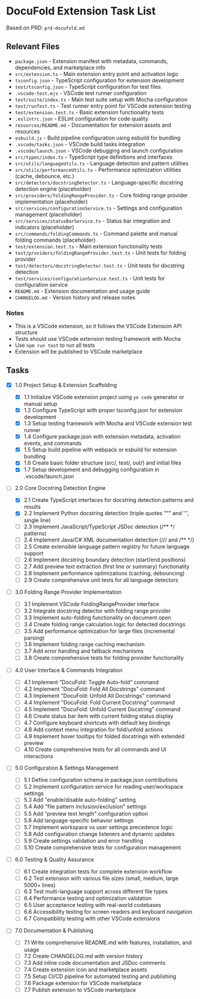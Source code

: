 # DocuFold Extension Task List

Based on PRD: `prd-docufold.md`

## Relevant Files

- `package.json` - Extension manifest with metadata, commands, dependencies, and marketplace info
- `src/extension.ts` - Main extension entry point and activation logic
- `tsconfig.json` - TypeScript configuration for extension development
- `test/tsconfig.json` - TypeScript configuration for test files
- `.vscode-test.mjs` - VSCode test runner configuration
- `test/suite/index.ts` - Main test suite setup with Mocha configuration
- `test/runTest.ts` - Test runner entry point for VSCode extension testing
- `test/extension.test.ts` - Basic extension functionality tests
- `.eslintrc.json` - ESLint configuration for code quality
- `resources/README.md` - Documentation for extension assets and resources
- `esbuild.js` - Build pipeline configuration using esbuild for bundling
- `.vscode/tasks.json` - VSCode build tasks integration
- `.vscode/launch.json` - VSCode debugging and launch configuration
- `src/types/index.ts` - TypeScript type definitions and interfaces
- `src/utils/languageUtils.ts` - Language detection and pattern utilities
- `src/utils/performanceUtils.ts` - Performance optimization utilities (cache, debounce, etc.)
- `src/detectors/docstringDetector.ts` - Language-specific docstring detection engine (placeholder)
- `src/providers/foldingRangeProvider.ts` - Core folding range provider implementation (placeholder)
- `src/services/configurationService.ts` - Settings and configuration management (placeholder)
- `src/services/statusBarService.ts` - Status bar integration and indicators (placeholder)
- `src/commands/foldingCommands.ts` - Command palette and manual folding commands (placeholder)
- `test/extension.test.ts` - Main extension functionality tests
- `test/providers/foldingRangeProvider.test.ts` - Unit tests for folding provider
- `test/detectors/docstringDetector.test.ts` - Unit tests for docstring detection
- `test/services/configurationService.test.ts` - Unit tests for configuration service
- `README.md` - Extension documentation and usage guide
- `CHANGELOG.md` - Version history and release notes

### Notes

- This is a VSCode extension, so it follows the VSCode Extension API structure
- Tests should use VSCode extension testing framework with Mocha
- Use `npm run test` to run all tests
- Extension will be published to VSCode marketplace

## Tasks

- [x] 1.0 Project Setup & Extension Scaffolding

  - [x] 1.1 Initialize VSCode extension project using `yo code` generator or manual setup
  - [x] 1.2 Configure TypeScript with proper tsconfig.json for extension development
  - [x] 1.3 Setup testing framework with Mocha and VSCode extension test runner
  - [x] 1.4 Configure package.json with extension metadata, activation events, and commands
  - [x] 1.5 Setup build pipeline with webpack or esbuild for extension bundling
  - [x] 1.6 Create basic folder structure (src/, test/, out/) and initial files
  - [x] 1.7 Setup development and debugging configuration in .vscode/launch.json

- [ ] 2.0 Core Docstring Detection Engine

  - [x] 2.1 Create TypeScript interfaces for docstring detection patterns and results
  - [x] 2.2 Implement Python docstring detection (triple quotes """ and ''', single line)
  - [ ] 2.3 Implement JavaScript/TypeScript JSDoc detection (/\*\* \*/ patterns)
  - [ ] 2.4 Implement Java/C# XML documentation detection (/// and /\*\* \*/)
  - [ ] 2.5 Create extensible language pattern registry for future language support
  - [ ] 2.6 Implement docstring boundary detection (start/end positions)
  - [ ] 2.7 Add preview text extraction (first line or summary) functionality
  - [ ] 2.8 Implement performance optimizations (caching, debouncing)
  - [ ] 2.9 Create comprehensive unit tests for all language detectors

- [ ] 3.0 Folding Range Provider Implementation

  - [ ] 3.1 Implement VSCode FoldingRangeProvider interface
  - [ ] 3.2 Integrate docstring detector with folding range provider
  - [ ] 3.3 Implement auto-folding functionality on document open
  - [ ] 3.4 Create folding range calculation logic for detected docstrings
  - [ ] 3.5 Add performance optimization for large files (incremental parsing)
  - [ ] 3.6 Implement folding range caching mechanism
  - [ ] 3.7 Add error handling and fallback mechanisms
  - [ ] 3.8 Create comprehensive tests for folding provider functionality

- [ ] 4.0 User Interface & Commands Integration

  - [ ] 4.1 Implement "DocuFold: Toggle Auto-fold" command
  - [ ] 4.2 Implement "DocuFold: Fold All Docstrings" command
  - [ ] 4.3 Implement "DocuFold: Unfold All Docstrings" command
  - [ ] 4.4 Implement "DocuFold: Fold Current Docstring" command
  - [ ] 4.5 Implement "DocuFold: Unfold Current Docstring" command
  - [ ] 4.6 Create status bar item with current folding status display
  - [ ] 4.7 Configure keyboard shortcuts with default key bindings
  - [ ] 4.8 Add context menu integration for fold/unfold actions
  - [ ] 4.9 Implement hover tooltips for folded docstrings with extended preview
  - [ ] 4.10 Create comprehensive tests for all commands and UI interactions

- [ ] 5.0 Configuration & Settings Management

  - [ ] 5.1 Define configuration schema in package.json contributions
  - [ ] 5.2 Implement configuration service for reading user/workspace settings
  - [ ] 5.3 Add "enable/disable auto-folding" setting
  - [ ] 5.4 Add "file pattern inclusion/exclusion" settings
  - [ ] 5.5 Add "preview text length" configuration option
  - [ ] 5.6 Add language-specific behavior settings
  - [ ] 5.7 Implement workspace vs user settings precedence logic
  - [ ] 5.8 Add configuration change listeners and dynamic updates
  - [ ] 5.9 Create settings validation and error handling
  - [ ] 5.10 Create comprehensive tests for configuration management

- [ ] 6.0 Testing & Quality Assurance

  - [ ] 6.1 Create integration tests for complete extension workflow
  - [ ] 6.2 Test extension with various file sizes (small, medium, large 5000+ lines)
  - [ ] 6.3 Test multi-language support across different file types
  - [ ] 6.4 Performance testing and optimization validation
  - [ ] 6.5 User acceptance testing with real-world codebases
  - [ ] 6.6 Accessibility testing for screen readers and keyboard navigation
  - [ ] 6.7 Compatibility testing with other VSCode extensions

- [ ] 7.0 Documentation & Publishing
  - [ ] 7.1 Write comprehensive README.md with features, installation, and usage
  - [ ] 7.2 Create CHANGELOG.md with version history
  - [ ] 7.3 Add inline code documentation and JSDoc comments
  - [ ] 7.4 Create extension icon and marketplace assets
  - [ ] 7.5 Setup CI/CD pipeline for automated testing and publishing
  - [ ] 7.6 Package extension for VSCode marketplace
  - [ ] 7.7 Publish extension to VSCode marketplace
